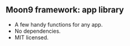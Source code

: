 ## Moon9 framework: app library
- A few handy functions for any app.
- No dependencies.
- MIT licensed.
